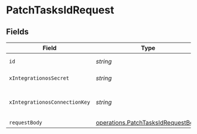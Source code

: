 # PatchTasksIdRequest


## Fields

| Field                                                                                    | Type                                                                                     | Required                                                                                 | Description                                                                              |
| ---------------------------------------------------------------------------------------- | ---------------------------------------------------------------------------------------- | ---------------------------------------------------------------------------------------- | ---------------------------------------------------------------------------------------- |
| `id`                                                                                     | *string*                                                                                 | :heavy_check_mark:                                                                       | The id of the model                                                                      |
| `xIntegrationosSecret`                                                                   | *string*                                                                                 | :heavy_check_mark:                                                                       | IntegrationOS API key                                                                    |
| `xIntegrationosConnectionKey`                                                            | *string*                                                                                 | :heavy_check_mark:                                                                       | The unique identifier of a Connected Account                                             |
| `requestBody`                                                                            | [operations.PatchTasksIdRequestBody](../../models/operations/patchtasksidrequestbody.md) | :heavy_minus_sign:                                                                       | N/A                                                                                      |